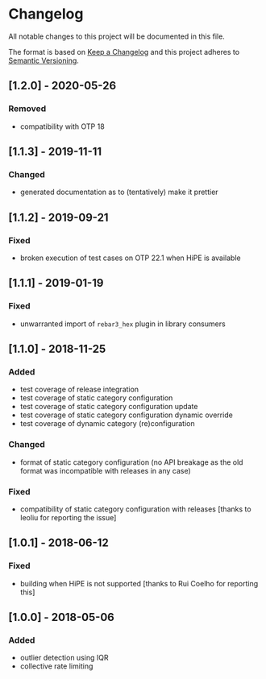 # Changelog
All notable changes to this project will be documented in this file.

The format is based on [Keep a Changelog](http://keepachangelog.com/en/1.0.0/)
and this project adheres to [Semantic Versioning](http://semver.org/spec/v2.0.0.html).

## [1.2.0] - 2020-05-26
### Removed
- compatibility with OTP 18

## [1.1.3] - 2019-11-11
### Changed
- generated documentation as to (tentatively) make it prettier

## [1.1.2] - 2019-09-21
### Fixed
- broken execution of test cases on OTP 22.1 when HiPE is available

## [1.1.1] - 2019-01-19
### Fixed
- unwarranted import of `rebar3_hex` plugin in library consumers

## [1.1.0] - 2018-11-25
### Added
- test coverage of release integration
- test coverage of static category configuration
- test coverage of static category configuration update
- test coverage of static category configuration dynamic override
- test coverage of dynamic category (re)configuration
### Changed
- format of static category configuration (no API breakage as the old format was incompatible with releases in any case)
### Fixed
- compatibility of static category configuration with releases [thanks to leoliu for reporting the issue]

## [1.0.1] - 2018-06-12
### Fixed
- building when HiPE is not supported [thanks to Rui Coelho for reporting this]

## [1.0.0] - 2018-05-06
### Added
- outlier detection using IQR
- collective rate limiting
